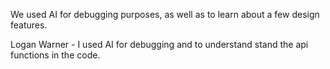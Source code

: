 We used AI for debugging purposes, as well as to learn about a few design features.

Logan Warner - I used AI for debugging and to understand stand the api functions in the code.

